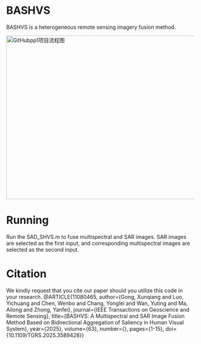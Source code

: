 # BASHVS
BASHVS is a heterogeneous remote sensing imagery fusion method.

<img width="767" height="436" alt="GitHubpp1项目流程图" src="https://github.com/user-attachments/assets/b4622ab6-60bf-4c63-8e05-df2b700a65bc" />

# Running
Run the SAD_SHVS.m to fuse multispectral and SAR images. SAR images are selected as the first input, and corresponding multispectral images are selected as the second input.

# Citation
We kindly request that you cite our paper should you utilize this code in your research.
@ARTICLE{11080465,
author={Gong, Xunqiang and Luo, Yichuang and Chen, Wenbo and Chang, Yonglei and Wan, Yuting and Ma, Ailong and Zhong, Yanfei},
journal={IEEE Transactions on Geoscience and Remote Sensing},
title={BASHVS: A Multispectral and SAR Image Fusion Method Based on Bidirectional Aggregation of Saliency in Human Visual System},
year={2025},
volume={63},
number={},
pages={1-15},
doi={10.1109/TGRS.2025.3589428}}
